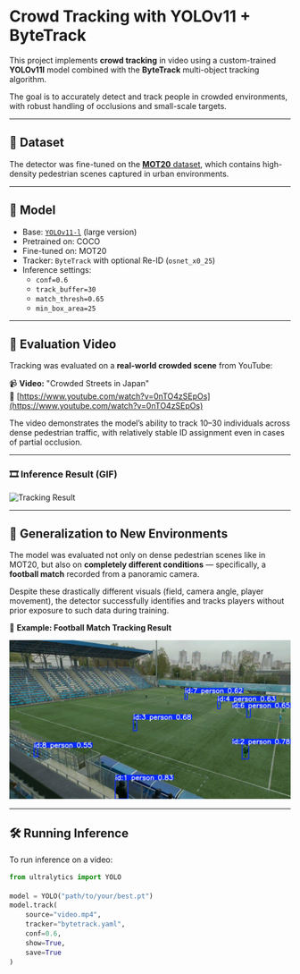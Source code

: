 # Crowd Tracking with YOLOv11 + ByteTrack

This project implements **crowd tracking** in video using a custom-trained **YOLOv11l** model combined with the **ByteTrack** multi-object tracking algorithm.

The goal is to accurately detect and track people in crowded environments, with robust handling of occlusions and small-scale targets.

---

## 📂 Dataset

The detector was fine-tuned on the [**MOT20** dataset](https://motchallenge.net/data/MOT20/), which contains high-density pedestrian scenes captured in urban environments.

---

## 🧠 Model

- Base: [`YOLOv11-l`](https://github.com/ultralytics/ultralytics) (large version)
- Pretrained on: COCO
- Fine-tuned on: MOT20
- Tracker: `ByteTrack` with optional Re-ID (`osnet_x0_25`)
- Inference settings:
  - `conf=0.6`
  - `track_buffer=30`
  - `match_thresh=0.65`
  - `min_box_area=25`

---

## 🎥 Evaluation Video

Tracking was evaluated on a **real-world crowded scene** from YouTube:

📹 **Video:** "Crowded Streets in Japan"  
🔗 [https://www.youtube.com/watch?v=0nTO4zSEpOs](https://www.youtube.com/watch?v=0nTO4zSEpOs)

The video demonstrates the model’s ability to track 10–30 individuals across dense pedestrian traffic, with relatively stable ID assignment even in cases of partial occlusion.

---
### 🎞️ Inference Result (GIF)

![Tracking Result](media/crowd_inference_result.gif)

---

## 🧪 Generalization to New Environments

The model was evaluated not only on dense pedestrian scenes like in MOT20, but also on **completely different conditions** — specifically, a **football match** recorded from a panoramic camera.

Despite these drastically different visuals (field, camera angle, player movement), the detector successfully identifies and tracks players without prior exposure to such data during training.

📸 **Example: Football Match Tracking Result**

![Football Tracking Result](media/football_results.gif)

---

## 🛠️ Running Inference

To run inference on a video:

```python
from ultralytics import YOLO

model = YOLO("path/to/your/best.pt")
model.track(
    source="video.mp4",
    tracker="bytetrack.yaml",
    conf=0.6,
    show=True,
    save=True
)
```
